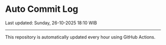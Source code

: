 # Auto Commit Log

Last updated: Sunday, 26-10-2025 18:10 WIB

---

This repository is automatically updated every hour using GitHub Actions.
